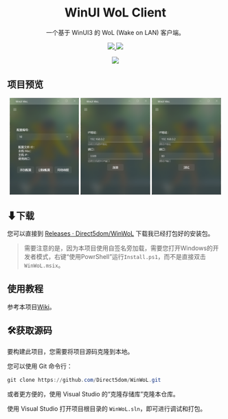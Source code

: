 <p align="center">
  <h1 align="center">WinUI WoL Client</h1>
  <p align="center">一个基于 WinUI3 的 WoL (Wake on LAN) 客户端。</p>
  <p align="center">
    <a href="https://github.com/Direct5dom/WinWoL/blob/master/LICENSE">
      <img src="https://img.shields.io/github/license/Direct5dom/WinWoL"/>
    </a>
    <a href="https://github.com/Direct5dom/WinWoL/releases">
      <img src="https://img.shields.io/github/v/release/Direct5dom/WinWoL?display_name=tag"/>
    </a>
  </p>
  <p align="center">
    <a href="https://twitter.com/SI_Xiaolong">
      <img src="https://img.shields.io/badge/follow-SI_Xiaolong-blue?style=flat&logo=Twitter"/>
    </a>
  </p>
</p>

## 项目预览
<p align="center">
    <img src="./README/屏幕截图 2023-03-10 114413.png" width="32%"/>
    <img src="./README/屏幕截图 2023-03-10 114436.png" width="32%"/>
    <img src="./README/屏幕截图 2023-03-10 114454.png" width="32%"/>
</p>

## ⬇下载

您可以直接到 [Releases · Direct5dom/WinWoL](https://github.com/Direct5dom/WinWoL/releases) 下载我已经打包好的安装包。

> 需要注意的是，因为本项目使用自签名旁加载，需要您打开Windows的开发者模式，右键“使用PowrShell”运行`Install.ps1`，而不是直接双击`WinWoL.msix`。

## 使用教程

参考本项目[Wiki](https://github.com/Direct5dom/WinWoL/wiki)。

## 🛠️获取源码

要构建此项目，您需要将项目源码克隆到本地。

您可以使用 Git 命令行：

```powershell
git clone https://github.com/Direct5dom/WinWoL.git
```

或者更方便的，使用 Visual Studio 的“克隆存储库”克隆本仓库。

使用 Visual Studio 打开项目根目录的 `WinWoL.sln`，即可进行调试和打包。